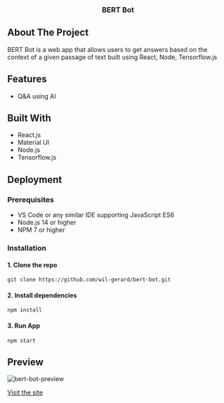 <p align="center">
  <h3 align="center">BERT Bot</h3>
</p>

## About The Project

BERT Bot is a web app that allows users to get answers based on the context of a given passage of text built using React, Node, Tensorflow.js

## Features

- Q&A using AI

## Built With

- React.js
- Material UI
- Node.js
- Tensorflow.js

## Deployment

### Prerequisites

- VS Code or any similar IDE supporting JavaScript ES6
- Node.js 14 or higher
- NPM 7 or higher

### Installation

#### 1. Clone the repo

`git clone https://github.com/wil-gerard/bert-bot.git`

#### 2. Install dependencies

`npm install`

#### 3. Run App

`npm start`

## Preview

![bert-bot-preview](https://user-images.githubusercontent.com/74286884/132595458-48000470-ce23-42fd-b010-fc190333d986.gif)

[Visit the site](https://bert-bot.netlify.app/)
